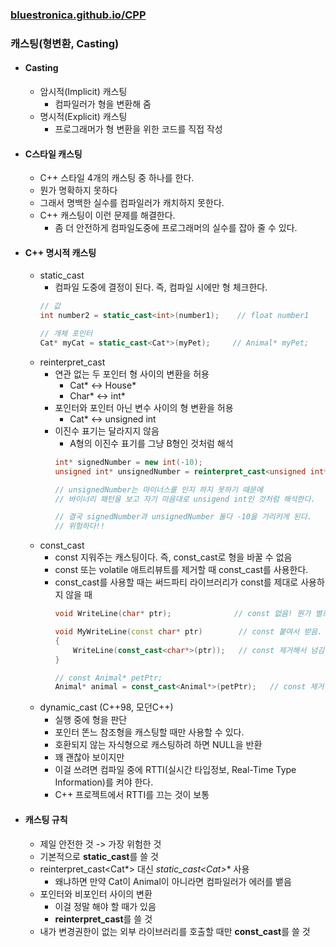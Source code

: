 ### [bluestronica.github.io/CPP](https://bluestronica.github.io/CPP)

### 캐스팅(형변환, Casting)
- #### Casting
    - 암시적(Implicit) 캐스팅
        - 컴파일러가 형을 변환해 줌
    - 명시적(Explicit) 캐스팅
        - 프로그래머가 형 변환을 위한 코드를 직접 작성

- #### C스타일 캐스팅
    - C++ 스타일 4개의 캐스팅 중 하나를 한다.
    - 뭔가 명확하지 못하다
    - 그래서 명백한 실수를 컴파일러가 캐치하지 못한다.
    - C++ 캐스팅이 이런 문제를 해결한다.
        - 좀 더 안전하게 컴파일도중에 프로그래머의 실수를 잡아 줄 수 있다.

- #### C++ 명시적 캐스팅
    - static_cast
        - 컴파일 도중에 결정이 된다. 즉, 컴파일 시에만 형 체크한다.
        ```C++
        // 값
        int number2 = static_cast<int>(number1);    // float number1

        // 개체 포인터
        Cat* myCat = static_cast<Cat*>(myPet);     // Animal* myPet;
        ```
    - reinterpret_cast
        - 연관 없는 두 포인터 형 사이의 변환을 허용
            - Cat*   <->   House*
            - Char*  <->   int*
        - 포인터와 포인터 아닌 변수 사이의 형 변환을 허용
            - Cat*   <->   unsigned int
        - 이진수 표기는 달라지지 않음
            - A형의 이진수 표기를 그냥 B형인 것처럼 해석
            ```c++
            int* signedNumber = new int(-10);
            unsigned int* unsignedNumber = reinterpret_cast<unsigned int*>(signedNumber);

            // unsignedNumber는 마이너스를 인지 하지 못하기 때문에
            // 바이너리 패턴을 보고 자기 마음대로 unsigend int인 것처럼 해석한다.

            // 결국 signedNumber과 unsignedNumber 둘다 -10을 가리키게 된다.
            // 위험하다!!
            ```
    - const_cast
        - const 지워주는 캐스팅이다. 즉, const_cast로 형을 바꿀 수 없음
        - const 또는 volatile 애트리뷰트를 제거할 때 const_cast를 사용한다.
        - const_cast를 사용할 때는 써드파티 라이브러리가 const를 제대로 사용하지 않을 때
            ```c++
            void WriteLine(char* ptr);              // const 없음! 뭔가 별로인 외부 라이브러리

            void MyWriteLine(const char* ptr)        // const 붙여서 받음. 우리 프로그램에 있는 함수
            {
                WriteLine(const_cast<char*>(ptr));   // const 제거해서 넘김
            }

            // const Animal* petPtr;
            Animal* animal = const_cast<Animal*>(petPtr);   // const 제거
            ```
    - dynamic_cast (C++98, 모던C++)
        - 실행 중에 형을 판단
        - 포인터 똔느 참조형을 캐스팅할 때만 사용할 수 있다.
        - 호환되지 않는 자식형으로 캐스팅하려 하면 NULL을 반환
        - 꽤 괜찮아 보이지만
        - 이걸 쓰려면 컴파일 중에 RTTI(실시간 타입정보, Real-Time Type Information)를 켜야 한다.
        - C++ 프로젝트에서 RTTI를 끄는 것이 보통

- #### 캐스팅 규칙
    - 제일 안전한 것 -> 가장 위험한 것
    - 기본적으로 **static_cast**를 쓸 것
    - reinterpret_cast<Cat*> 대신 **static_cast<Cat*>** 사용
        - 왜냐하면 만약 Cat이 Animal이 아니라면 컴파일러가 에러를 뱉음
    - 포인터와 비포인터 사이의 변환
        - 이걸 정말 해야 할 때가 있음
        - **reinterpret_cast**를 쓸 것
    - 내가 변경권한이 없는 외부 라이브러리를 호출할 때만 **const_cast**를 쓸 것
